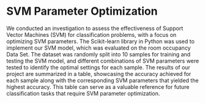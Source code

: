 # SVM Parameter Optimization

We conducted an investigation to assess the effectiveness of Support Vector Machines (SVM) for classification problems, with a focus on optimizing SVM parameters. The Scikit-learn library in Python was used to implement our SVM model, which was evaluated on the room occupancy Data Set. The dataset was randomly split into 10 samples for training and testing the SVM model, and different combinations of SVM parameters were tested to identify the optimal settings for each sample. The results of our project are summarized in a table, showcasing the accuracy achieved for each sample along with the corresponding SVM parameters that yielded the highest accuracy. This table can serve as a valuable reference for future classification tasks that require SVM parameter optimization.
